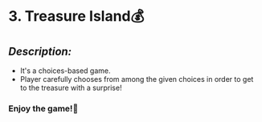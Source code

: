 # 3. Treasure Island💰
## *Description:*
- It's a choices-based game.  
- Player carefully chooses from among the given choices in order to get to the treasure with a surprise!
### Enjoy the game!🤗
 